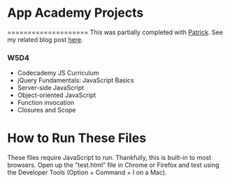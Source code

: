 # App Academy Projects
====================
This was partially completed with [Patrick](https://github.com/patapat).  See my related blog post [here](http://blog.cssherry.com/post/108247843094/w5d4-javascript).

### W5D4
* Codecademy JS Curriculum
* jQuery Fundamentals: JavaScript Basics
* Server-side JavaScript
* Object-oriented JavaScript
* Function invocation
* Closures and Scope

# How to Run These Files
These files require JavaScript to run. Thankfully, this is built-in to most browsers. Open up the "test.html" file in Chrome or Firefox and test using the Developer Tools (Option + Command + I on a Mac).
